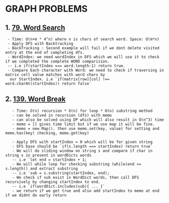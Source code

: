 # GRAPH PROBLEMS

## 1. [79. Word Search](https://github.com/citta-lab/DSA/blob/main/graphs/79.word-search-dfs.js)

     - Time: O(n+m * 4^n) where n is chars of search word. Space: O(m*n)
     - Apply DFS with Backtracking
     - BackTracking : Second example will fail if we dont delete visited entry at the end of completing dfs.
     - WordIndex: we need wordIndex in DFS which we will use it to check if we completed the complete WORD comparision.
     -- i.e if(startIndex === word.length-1) return true.
     - Compare Each character with Word: we need to check if traversing in matrix cell value matches with word chars by 
      our StartIndex. i.e `if(matrix[row][col] !== word.charAt(startIndex)) return false`


## 2. [139. Word Break](https://github.com/citta-lab/DSA/blob/main/graphs/139.word-break.js)

       - Time: O(n) recursion * O(n) for loop * O(n) substring method
       - can be solved in recursion (dfs) with memo
       - can also be solved using DP which will also result in O(n^3) time
       - memo = [] gives time limit but if we use map it will be fine.
       - memo = new Map(). then use memo.set(key, value) for setting and memo.has(key) checking, memo.get(key)
       
       - Apply DFS with startIndex = 0 which will be for given string
       - DFS base should be `if(s.length === startIndex) return true`
       - We will do sliding window on string s and compare if char in string s in present in wordDicts words
       -- i.e `let end = startIndex + 1;
       - We will while loop for checking substring (while(end <= s.length)) and extract substring 
       -- i.e `sub = s.substring(startIndex, end);
       - We check if sub exist in WordDict words, then call DFS recursively by changing startIndex to end.
       -- i.e `if(wordDict.includes(sub){ ... }`
       - we return if we get true and also add startIndex to memo at end if we didnt do early return
